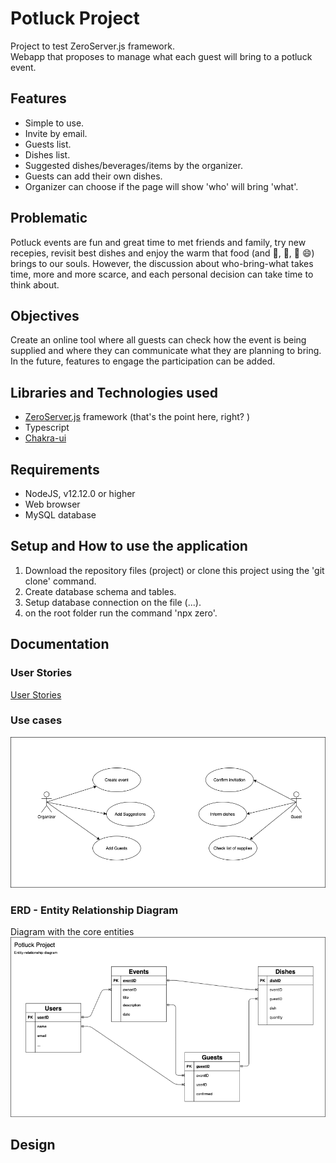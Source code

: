 # Potluck Project
Project to test ZeroServer.js framework.
<br>
Webapp that proposes to manage what each guest will bring to a potluck event.

## Features
* Simple to use.
* Invite by email.
* Guests list.
* Dishes list.
* Suggested dishes/beverages/items by the organizer.
* Guests can add their own dishes.
* Organizer can choose if the page will show 'who' will bring 'what'.

## Problematic
Potluck events are fun and great time to met friends and family, try new recepies, revisit best dishes and enjoy the warm that food (and 🍷, 🍻, 🥂 😄) brings to our souls. However, the discussion about who-bring-what takes time, more and more scarce, and each personal decision can take time to think about.

## Objectives
Create an online tool where all guests can check how the event is being supplied and where they can communicate what they are planning to bring.<br>
In the future, features to engage the participation can be added.

## Libraries and Technologies used
* [ZeroServer.js](https://zeroserver.io/#getting-started) framework (that's the point here, right? )
* Typescript
* [Chakra-ui](https://chakra-ui.com/)

## Requirements
* NodeJS, v12.12.0 or higher
* Web browser
* MySQL database

## Setup and How to use the application
1. Download the repository files (project) or clone this project using the 'git clone' command.
2. Create database schema and tables.
3. Setup database connection on the file (...).
4. on the root folder run the command 'npx zero'.

## Documentation
### User Stories
[User Stories](https://docs.google.com/spreadsheets/d/e/2PACX-1vS3Liskuh8YOTSceREcBnoQsFvxEdR5JaUqq38aezApcaRxPJ_9Ml4rz5TYpOS_-T41Gp0tn1aHn6OR/pubhtml?gid=0&single=true)

### Use cases
![Use Cases](documentation/useCases.png)

### ERD - Entity Relationship Diagram
Diagram with the core entities<br>
![ERD - Entity Relationship Diagram](documentation/ER_diagram_initial.png)

## Design



